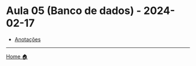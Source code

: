 # Aula 05 (Banco de dados) - 2024-02-17



- [Anotações](anotacoes.md)


---


[Home 🏠](../README.md) 